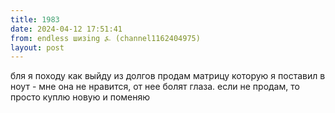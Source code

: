 ```yaml
---
title: 1983
date: 2024-04-12 17:51:41
from: endless шизing ⍼ (channel1162404975)
layout: post
---
```


бля я походу как выйду из долгов продам матрицу которую я поставил в ноут - мне она не нравится, от нее болят глаза. если не продам, то просто куплю новую и поменяю
